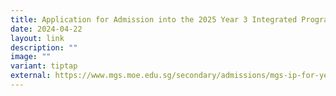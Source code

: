 ```yaml
---
title: Application for Admission into the 2025 Year 3 Integrated Programme
date: 2024-04-22
layout: link
description: ""
image: ""
variant: tiptap
external: https://www.mgs.moe.edu.sg/secondary/admissions/mgs-ip-for-year-3-intake/
---
```

